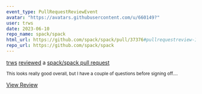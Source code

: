 ```yaml
---
event_type: PullRequestReviewEvent
avatar: "https://avatars.githubusercontent.com/u/660149?"
user: trws
date: 2023-06-10
repo_name: spack/spack
html_url: https://github.com/spack/spack/pull/37376#pullrequestreview-1473473861
repo_url: https://github.com/spack/spack
---
```


<a href='https://github.com/trws' target='_blank'>trws</a> <a href='https://github.com/spack/spack/pull/37376#pullrequestreview-1473473861' target='_blank'>reviewed</a> a <a href='https://github.com/spack/spack/pull/37376' target='_blank'>spack/spack pull request</a>

<small>This looks really good overall, but I have a couple of questions before signing off....</small>

<a href='https://github.com/spack/spack/pull/37376#pullrequestreview-1473473861' target='_blank'>View Review</a>